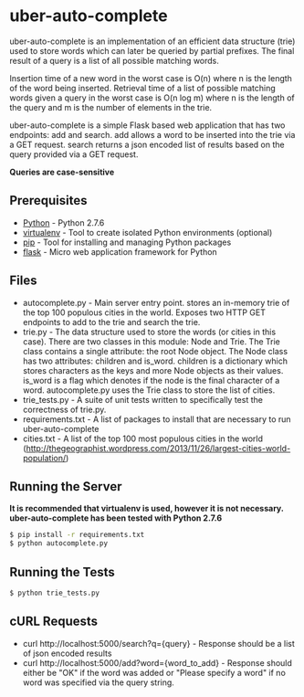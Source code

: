 uber-auto-complete
==================

uber-auto-complete is an implementation of an efficient data structure (trie) used to store words which can later be queried by partial prefixes. The final result of a query is a list of all possible matching words.

Insertion time of a new word in the worst case is O(n) where n is the length of the word being inserted. Retrieval time of a list of possible matching words given a query in the worst case is O(n log m) where n is the length of the query and m is the number of elements in the trie.

uber-auto-complete is a simple Flask based web application that has two endpoints: add and search. add allows a word to be inserted into the trie via a GET request. search returns a json encoded list of results based on the query provided via a GET request.

**Queries are case-sensitive**

Prerequisites
----
* [Python] - Python 2.7.6
* [virtualenv] - Tool to create isolated Python environments (optional)
* [pip] - Tool for installing and managing Python packages
* [flask] - Micro web application framework for Python

Files
-----------
* autocomplete.py - Main server entry point. stores an in-memory trie of the top 100 populous cities in the world. Exposes two HTTP GET endpoints to add to the trie and search the trie.
* trie.py - The data structure used to store the words (or cities in this case). There are two classes in this module: Node and Trie. The Trie class contains a single attribute: the root Node object. The Node class has two attributes: children and is_word. children is a dictionary which stores characters as the keys and more Node objects as their values. is_word is a flag which denotes if the node is the final character of a word. autocomplete.py uses the Trie class to store the list of cities.
* trie_tests.py - A suite of unit tests written to specifically test the correctness of trie.py.
* requirements.txt - A list of packages to install that are necessary to run uber-auto-complete
* cities.txt - A list of the top 100 most populous cities in the world (http://thegeographist.wordpress.com/2013/11/26/largest-cities-world-population/)

Running the Server
-----------
**It is recommended that virtualenv is used, however it is not necessary. uber-auto-complete has been tested with Python 2.7.6**
```sh
$ pip install -r requirements.txt
$ python autocomplete.py
```

Running the Tests
-----------
```sh
$ python trie_tests.py
```

cURL Requests
-----------
* curl http://localhost:5000/search?q={query} - Response should be a list of json encoded results
* curl http://localhost:5000/add?word={word_to_add} - Response should either be "OK" if the word was added or "Please specify a word" if no word was specified via the query string.

[Python]:http://www.python.org/download/releases/2.7.6
[virtualenv]:http://www.virtualenv.org/en/latest/
[pip]:https://pypi.python.org/pypi/pip
[flask]:http://flask.pocoo.org/
